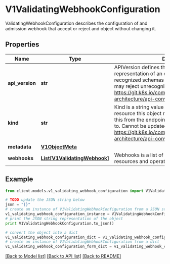 # V1ValidatingWebhookConfiguration

ValidatingWebhookConfiguration describes the configuration of and admission webhook that accept or reject and object without changing it.

## Properties
Name | Type | Description | Notes
------------ | ------------- | ------------- | -------------
**api_version** | **str** | APIVersion defines the versioned schema of this representation of an object. Servers should convert recognized schemas to the latest internal value, and may reject unrecognized values. More info: https://git.k8s.io/community/contributors/devel/sig-architecture/api-conventions.md#resources | [optional] 
**kind** | **str** | Kind is a string value representing the REST resource this object represents. Servers may infer this from the endpoint the client submits requests to. Cannot be updated. In CamelCase. More info: https://git.k8s.io/community/contributors/devel/sig-architecture/api-conventions.md#types-kinds | [optional] 
**metadata** | [**V1ObjectMeta**](V1ObjectMeta.md) |  | [optional] 
**webhooks** | [**List[V1ValidatingWebhook]**](V1ValidatingWebhook.md) | Webhooks is a list of webhooks and the affected resources and operations. | [optional] 

## Example

```python
from client.models.v1_validating_webhook_configuration import V1ValidatingWebhookConfiguration

# TODO update the JSON string below
json = "{}"
# create an instance of V1ValidatingWebhookConfiguration from a JSON string
v1_validating_webhook_configuration_instance = V1ValidatingWebhookConfiguration.from_json(json)
# print the JSON string representation of the object
print V1ValidatingWebhookConfiguration.to_json()

# convert the object into a dict
v1_validating_webhook_configuration_dict = v1_validating_webhook_configuration_instance.to_dict()
# create an instance of V1ValidatingWebhookConfiguration from a dict
v1_validating_webhook_configuration_form_dict = v1_validating_webhook_configuration.from_dict(v1_validating_webhook_configuration_dict)
```
[[Back to Model list]](../README.md#documentation-for-models) [[Back to API list]](../README.md#documentation-for-api-endpoints) [[Back to README]](../README.md)


